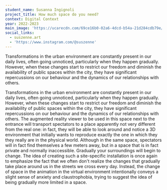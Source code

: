 ```yaml
---
student_name: Susanna Ingignoli
project_title: How much space do you need?
context: Digital Context
year: 2022-2023
main_image: 'https://ucarecdn.com/69ce16b0-02a6-4dcd-b54a-21d284cdb79e/'
social_links:
  - suszenne.art
  - 'https://www.instagram.com/@suszenne'
---
```

Transformations in the urban environment are constantly present in our daily lives, often going unnoticed, particularly when they happen gradually. However, when these changes start to restrict our freedom and diminish the availability of public spaces within the city, they have significant repercussions on our behaviour and the dynamics of our relationships with others.

Transformations in the urban environment are constantly present in our daily lives, often going unnoticed, particularly when they happen gradually. However, when these changes start to restrict our freedom and diminish the availability of public spaces within the city, they have significant repercussions on our behaviour and the dynamics of our relationships with others. The augmented reality viewer to be used in this space next to the entrance will transport spectators to a place apparently not very different from the real one: in fact, they will be able to look around and notice a 3D environment that initially wants to reproduce exactly the one in which they they really are in the physical world. Although in the same space, spectators will in fact find themselves a few meters away, but in a space that is in fact private and normally inaccessible. Gradually your surroundings will begin to change. The idea of creating such a site-specific installation is once again to emphasize the fact that we often don't realize the changes that gradually take place around us in the streets we cross every day. Instead, the change of space in the animation in the virtual environment intentionally conveys a slight sense of anxiety and claustrophobia, trying to suggest the idea of being gradually more limited in a space.
